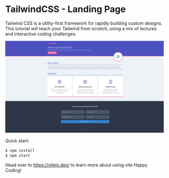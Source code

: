 # TailwindCSS - Landing Page

Tailwind CSS is a utility-first framework for rapidly building custom designs. This tutorial will teach your Tailwind from scratch, using a mix of lectures and interactive coding challenges.

![ss1](./screenshot/screenshot.png)

Quick start:

```
$ npm install
$ npm start
```

Head over to https://vitejs.dev/ to learn more about using vite
Happy Coding!
